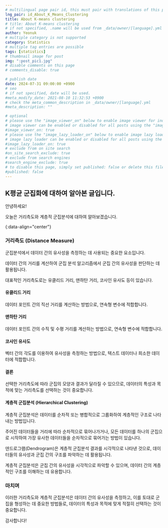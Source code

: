 ```yaml
---
# multilingual page pair id, this must pair with translations of this page. (This name must be unique)
lng_pair: id_About_K_Means_Clustering
title: About K-means clustering
# title: About K-means clustering
# if not specified, .name will be used from _data/owner/[language].yml
author: Yeonuk
# multiple category is not supported
category: Statistics
# multiple tag entries are possible
tags: [statistics]
# thumbnail image for post
img: ":post_pic1.jpg"
# disable comments on this page
# comments_disable: true

# publish date
date: 2024-07-31 09:00:00 +0900
# seo
# if not specified, date will be used.
#meta_modify_date: 2021-08-10 11:32:53 +0900
# check the meta_common_description in _data/owner/[language].yml
#meta_description: ""

# optional
# please use the "image_viewer_on" below to enable image viewer for individual pages or posts (_posts/ or [language]/_posts folders).
# image viewer can be enabled or disabled for all posts using the "image_viewer_posts: true" setting in _data/conf/main.yml.
#image_viewer_on: true
# please use the "image_lazy_loader_on" below to enable image lazy loader for individual pages or posts (_posts/ or [language]/_posts folders).
# image lazy loader can be enabled or disabled for all posts using the "image_lazy_loader_posts: true" setting in _data/conf/main.yml.
#image_lazy_loader_on: true
# exclude from on site search
#on_site_search_exclude: true
# exclude from search engines
#search_engine_exclude: true
# to disable this page, simply set published: false or delete this file
#published: false
---
```


<!-- outline-start -->

## K평균 군집화에 대하여 알아본 글입니다.

안녕하세요!

오늘은 거리측도와 계층적 군집분석에 대하여 알아보겠습니다.

{:data-align="center"}

<!-- outline-end -->

### 거리측도 (Distance Measure)

군집분석에서 데이터 간의 유사성을 측정하는 데 사용되는 중요한 요소입니다.

데이터 간의 거리를 계산하여 군집 분석 알고리즘에서 군집 간의 유사성을 판단하는 데 활용됩니다.

대표적인 거리측도로는 유클리드 거리, 맨하탄 거리, 코사인 유사도 등이 있습니다.

#### 유클리드 거리

데이터 포인트 간의 직선 거리를 계산하는 방법으로, 연속형 변수에 적합합니다.

#### 맨하탄 거리

데이터 포인트 간의 수직 및 수평 거리를 계산하는 방법으로, 연속형 변수에 적합합니다.

#### 코사인 유사도

벡터 간의 각도를 이용하여 유사성을 측정하는 방법으로, 텍스트 데이터나 희소한 데이터에 적합합니다.

#### 결론

선택한 거리측도에 따라 군집의 모양과 결과가 달라질 수 있으므로, 데이터의 특성과 목적에 맞는 거리측도를 선택하는 것이 중요합니다.

#### 계층적 군집분석 (Hierarchical Clustering)

계층적 군집분석은 데이터를 순차적 또는 병합적으로 그룹화하여 계층적인 구조로 나타내는 방법입니다.

주어진 데이터들을 거리에 따라 순차적으로 묶어나가거나, 모든 데이터를 하나의 군집으로 시작하여 가장 유사한 데이터들을 순차적으로 묶어가는 방법이 있습니다.

덴드로그램(Dendrogram)은 계층적 군집분석 결과를 시각적으로 나타낸 것으로, 데이터들의 유사성과 군집 간의 구조를 파악하는 데 활용됩니다.

계층적 군집분석은 군집 간의 유사성을 시각적으로 파악할 수 있으며, 데이터 간의 계층적인 구조를 이해하는 데 유용합니다.

### 마치며

이러한 거리측도와 계층적 군집분석은 데이터 간의 유사성을 측정하고, 이를 토대로 군집을 형성하는 데 중요한 방법들로, 데이터의 특성과 목적에 맞게 적절히 선택하는 것이 중요합니다.

감사합니다!
